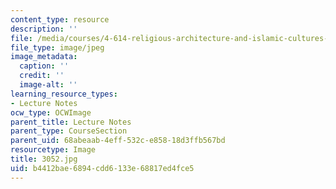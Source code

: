 ```yaml
---
content_type: resource
description: ''
file: /media/courses/4-614-religious-architecture-and-islamic-cultures-fall-2002/b4412bae6894cdd6133e68817ed4fce5_3052.jpg
file_type: image/jpeg
image_metadata:
  caption: ''
  credit: ''
  image-alt: ''
learning_resource_types:
- Lecture Notes
ocw_type: OCWImage
parent_title: Lecture Notes
parent_type: CourseSection
parent_uid: 68abeaab-4eff-532c-e858-18d3ffb567bd
resourcetype: Image
title: 3052.jpg
uid: b4412bae-6894-cdd6-133e-68817ed4fce5
---
```

